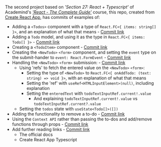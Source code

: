 The second project based on *'Section 27: React + Typescript'* of Academind's *['React - The Complete Guide'](https://acad.link/reactjs)* course, this repo, created from [Create React App](https://github.com/facebook/create-react-app), has commits of examples of:

* Adding a `<Todos>` component with a type of `React.FC<{ items: string[] }>`, and an explanation of what that means - [Commit link](https://github.com/jro31/react-typescript-advanced-demo/commit/12573d7ff0de09328ac6ef05e7479a7604d55085)
* Adding a `Todo` model, and using it as the type in `React.FC<{ items: Todo[] }>` - [Commit link](https://github.com/jro31/react-typescript-advanced-demo/commit/3b636f8e09cfa363c820c20767a8b9f9baf03ae5)
* Creating a `<TodoItem>` component - [Commit link](https://github.com/jro31/react-typescript-advanced-demo/commit/f7757b3f9ff5b4241edf1a11767e6955711f7dbd)
* Creating the `<NewTodo>` `<form>` component, and setting the `event` type on the submit-hander to `event: React.FormEvent` - [Commit link](https://github.com/jro31/react-typescript-advanced-demo/commit/7ce1df19efce9fc71fe8421d58e38db026fb62a9)
* Handling the `<NewTodo>` `<form>` submission: - [Commit link](https://github.com/jro31/react-typescript-advanced-demo/commit/66fff8c486aaa482fa891825a420145f94cff5b2)
  * Using 'refs' to fetch the entered value on the `<NewTodo>` `<form>`:
    * Setting the type of `<NewTodo>` to `React.FC<{ onAddTodo: (text: string) => void }>`, with an explanation of what that means
    * Setting the 'ref' with `useRef<HTMLInputElement>(null)`, including explanation
    * Setting the `enteredText` with `todoTextInputRef.current!.value`
      * And explaining `todoTextInputRef.current!.value` vs `todoTextInputRef.current?.value`
  * Setting the `todos` state with `useState<Todo[]>([])`
* Adding the functionality to remove a to-do - [Commit link](https://github.com/jro31/react-typescript-advanced-demo/commit/da651ea61c42748e4d5a2cd62d00fe4140d23e0e)
* Using the `Context API` rather than passing the to-dos and add/remove functions through props - [Commit link](https://github.com/jro31/react-typescript-advanced-demo/commit/5535efd6bd8bbda93167f588818d359d7cda9251)
* Add further reading links - [Commit link](https://github.com/jro31/react-typescript-advanced-demo/commit/566d498ac0c46e89b67b3176ce93ec54dbf022b5)
  * The official docs
  * Create React App Typescript
